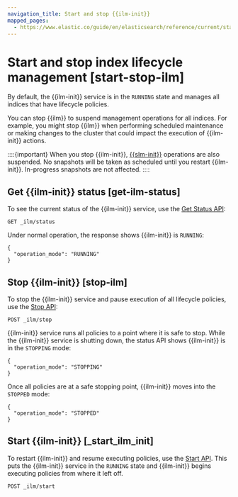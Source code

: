 ```yaml
---
navigation_title: Start and stop {{ilm-init}}
mapped_pages:
  - https://www.elastic.co/guide/en/elasticsearch/reference/current/start-stop-ilm.html
---
```


# Start and stop index lifecycle management [start-stop-ilm]

By default, the {{ilm-init}} service is in the `RUNNING` state and manages all indices that have lifecycle policies.

You can stop {{ilm}} to suspend management operations for all indices. For example, you might stop {{ilm}} when performing scheduled maintenance or making changes to the cluster that could impact the execution of {{ilm-init}} actions.

::::{important}
When you stop {{ilm-init}}, [{{slm-init}}](../../../deploy-manage/tools/snapshot-and-restore/create-snapshots.md#automate-snapshots-slm) operations are also suspended. No snapshots will be taken as scheduled until you restart {{ilm-init}}. In-progress snapshots are not affected.
::::



## Get {{ilm-init}} status [get-ilm-status]

To see the current status of the {{ilm-init}} service, use the [Get Status API](https://www.elastic.co/docs/api/doc/elasticsearch/operation/operation-ilm-get-status):

```console
GET _ilm/status
```

Under normal operation, the response shows {{ilm-init}} is `RUNNING`:

```console-result
{
  "operation_mode": "RUNNING"
}
```


## Stop {{ilm-init}} [stop-ilm]

To stop the {{ilm-init}} service and pause execution of all lifecycle policies, use the [Stop API](https://www.elastic.co/docs/api/doc/elasticsearch/operation/operation-ilm-stop):

```console
POST _ilm/stop
```

{{ilm-init}} service runs all policies to a point where it is safe to stop. While the {{ilm-init}} service is shutting down, the status API shows {{ilm-init}} is in the `STOPPING` mode:

```console-result
{
  "operation_mode": "STOPPING"
}
```

Once all policies are at a safe stopping point, {{ilm-init}} moves into the `STOPPED` mode:

```console-result
{
  "operation_mode": "STOPPED"
}
```


## Start {{ilm-init}} [_start_ilm_init]

To restart {{ilm-init}} and resume executing policies, use the [Start API](https://www.elastic.co/docs/api/doc/elasticsearch/operation/operation-ilm-start). This puts the  {{ilm-init}} service in the `RUNNING` state and {{ilm-init}} begins executing policies from where it left off.

```console
POST _ilm/start
```

